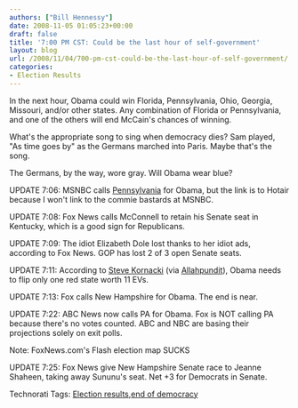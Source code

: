 ```yaml
---
authors: ["Bill Hennessy"]
date: 2008-11-05 01:05:23+00:00
draft: false
title: '7:00 PM CST: Could be the last hour of self-government'
layout: blog
url: /2008/11/04/700-pm-cst-could-be-the-last-hour-of-self-government/
categories:
- Election Results
---
```


In the next hour, Obama could win Florida, Pennsylvania, Ohio, Georgia, Missouri, and/or other states. Any combination of Florida or Pennsylvania, and one of the others will end McCain's chances of winning.

 

What's the appropriate song to sing when democracy dies? Sam played, "As time goes by" as the Germans marched into Paris. Maybe that's the song.

 

The Germans, by the way, wore gray. Will Obama wear blue?

 

UPDATE 7:06: MSNBC calls [Pennsylvania](https://hotair.com/archives/2008/11/04/round-two-pa-fl-and-mo/) for Obama, but the link is to Hotair because I won't link to the commie bastards at MSNBC.

 

UPDATE 7:08: Fox News calls McConnell to retain his Senate seat in Kentucky, which is a good sign for Republicans.

 

UPDATE 7:09: The idiot Elizabeth Dole lost thanks to her idiot ads, according to Fox News. GOP has lost 2 of 3 open Senate seats.

 

UPDATE 7:11: According to [Steve Kornacki](https://www.observer.com/2008/politics/obama-projected-win-pennsylvania) (via [Allahpundit](https://hotair.com/archives/2008/11/04/round-two-pa-fl-and-mo/)), Obama needs to flip only one red state worth 11 EVs.

 

UPDATE 7:13: Fox calls New Hampshire for Obama. The end is near.

 

UPDATE 7:22: ABC News now calls PA for Obama. Fox is NOT calling PA because there's no votes counted. ABC and NBC are basing their projections solely on exit polls.

 

Note: FoxNews.com's Flash election map SUCKS

 

UPDATE 7:25: Fox News give New Hampshire Senate race to Jeanne Shaheen, taking away Sununu's seat. Net +3 for Democrats in Senate.

 

 

Technorati Tags: [Election results](https://technorati.com/tags/Election%20results),[end of democracy](https://technorati.com/tags/end%20of%20democracy)
